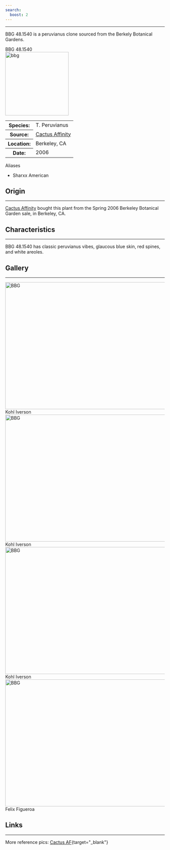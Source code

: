 ```yaml
---
search:
  boost: 2 
---
```


<hr>

BBG 48.1540 is a peruvianus clone sourced from the Berkely Botanical Gardens.    


<div class="infobox">
<div class="infobox-title">BBG 48.1540</div>
<div class="infobox-image">
<img src="./bbg_1.jpeg" alt="bbg" width="200">

</div>
<table class="infobox-table">
<tr>
    <th class="parameter-title">Species: </th>
    <td>T. Peruvianus</td>
</tr>
<tr>
    <th class="parameter-title">Source: </th>
    <td><a href="https://cactusaffinity.com/" target="_blank">Cactus Affinity</a></td>
</tr>
<tr>
    <th class="parameter-title" >Location: </th>
    <td>Berkeley, CA</td>
</tr>
<tr>
    <th class="parameter-title">Date: </th>
    <td>2006</td>
</tr>
</table>
<div class="infobox-title">Aliases</div>
<ul class="infobox-table">
    <li class="alias-name">Sharxx American </li>
</ul>
</div>



## Origin
<hr>

[Cactus Affinity](https://cactusaffinity.com/) bought this plant from the Spring 2006 Berkeley Botanical Garden sale, in Berkeley, CA. 

## Characteristics 
<hr>

BBG 48.1540 has classic peruvianus vibes, glaucous blue skin, red spines, and white areoles.


## Gallery
<hr>  

<div class="gallery-container">

<div class="gallery">
  <a target="_blank" href="./bbg1.jpg">
    <img src="./bbg1.jpg" alt="BBG" width="600" height="400">
  </a>
  <div class="desc">Kohl Iverson</div>
</div>

<div class="gallery">
  <a target="_blank" href="./bbg2.jpg">
    <img src="./bbg2.jpg" alt="BBG" width="600" height="400">
  </a>
  <div class="desc">Kohl Iverson</div>
</div>

<div class="gallery">
  <a target="_blank" href="./bbg3.jpg">
    <img src="./bbg3.jpg" alt="BBG" width="600" height="400">
  </a>
  <div class="desc">Kohl Iverson</div>
</div>

<div class="gallery">
  <a target="_blank" href="./bbg4.jpg">
    <img src="./bbg4.jpg" alt="BBG" width="600" height="400">
  </a>
  <div class="desc">Felix Figueroa</div>
</div>

</div>

## Links
---
More reference pics:
[Cactus AF](https://sanpedrocactus.org/trichocereus-peruvianus-bbg-481540){target="_blank"}

